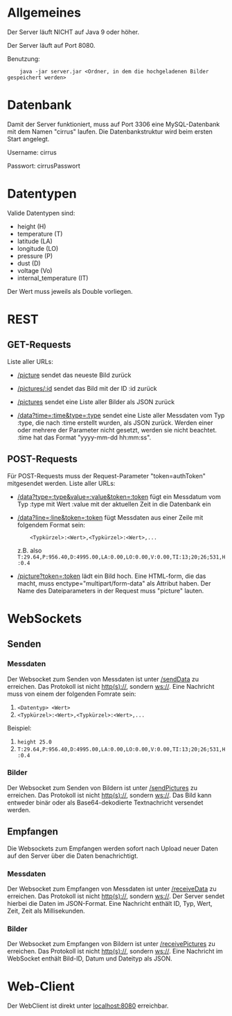 # Allgemeines

Der Server läuft NICHT auf Java 9 oder höher.

Der Server läuft auf Port 8080.

Benutzung:

``` 
    java -jar server.jar <Ordner, in dem die hochgeladenen Bilder gespeichert werden>
```

# Datenbank

Damit der Server funktioniert, muss auf Port 3306 eine MySQL-Datenbank
mit dem Namen "cirrus" laufen.
Die Datenbankstruktur wird beim ersten Start angelegt.

Username: cirrus

Passwort: cirrusPasswort

# Datentypen
Valide Datentypen sind: 
  - height (H)
  - temperature (T)
  - latitude (LA)
  - longitude (LO)
  - pressure (P)
  - dust (D)
  - voltage (Vo)
  - internal_temperature (IT)

Der Wert muss jeweils als Double vorliegen.

# REST

## GET-Requests

Liste aller URLs:

  - [/picture](http://localhost:8080/picture) sendet das neueste Bild zurück

  - [/pictures/:id](http://localhost:8080/pictures/:id) sendet das Bild mit der ID :id zurück

  - [/pictures](http://localhost:8080/pictures) sendet eine Liste aller Bilder als JSON
    zurück

  - [/data?time=:time\&type=:type](http://localhost:8080/data?time=:time&type=:type) sendet
    eine Liste aller Messdaten vom Typ :type, die nach :time erstellt
    wurden, als JSON zurück. Werden einer oder mehrere der Parameter
    nicht gesetzt, werden sie nicht beachtet. :time hat das Format
    "yyyy-mm-dd hh:mm:ss".

## POST-Requests

Für POST-Requests muss der Request-Parameter "token=authToken" mitgesendet werden. Liste aller URLs:

  - [/data?type=:type\&value=:value\&token=:token](http://localhost:8080/data?type=:type&value=:value&token=:token) fügt
    ein Messdatum vom Typ :type mit Wert :value mit der aktuellen Zeit
    in die Datenbank ein

  - [/data?line=:line\&token=:token](http://localhost:8080/data?line=:line\&token=:token) fügt Messdaten aus einer Zeile mit 
    folgendem Format sein: 
    ```
        <Typkürzel>:<Wert>,<Typkürzel>:<Wert>,...
    ```
    z.B. also `T:29.64,P:956.40,D:4995.00,LA:0.00,LO:0.00,V:0.00,TI:13;20;26;531,H:0.4`

  - [/picture?token=:token](http://localhost:8080/picture\&token=:token) lädt ein Bild hoch. Eine HTML-form, die das
    macht, muss enctype="multipart/form-data" als Attribut haben. Der
    Name des Dateiparameters in der Request muss "picture" lauten.

# WebSockets

## Senden

### Messdaten

Der Websocket zum Senden von Messdaten ist unter
[/sendData](ws://localhost:8080/sendData) zu erreichen. Das Protokoll ist nicht
[http(s)://](http\(s\)://), sondern <ws://>. Eine Nachricht muss von einem der folgenden Fomrate sein:

1. `<Datentyp> <Wert>`
2. `<Typkürzel>:<Wert>,<Typkürzel>:<Wert>,...`

Beispiel:

1. `height 25.0`
2. `T:29.64,P:956.40,D:4995.00,LA:0.00,LO:0.00,V:0.00,TI:13;20;26;531,H:0.4`
### Bilder

Der Websocket zum Senden von Bildern ist unter
[/sendPictures](ws://localhost:8080/sendPictures) zu erreichen. Das Protokoll ist nicht
[http(s)://](http\(s\)://), sondern <ws://>. Das Bild kann entweder binär oder als Base64-dekodierte Textnachricht versendet werden.

## Empfangen

Die Websockets zum Empfangen werden sofort nach Upload neuer Daten auf
den Server über die Daten benachrichtigt.

### Messdaten

Der Websocket zum Empfangen von Messdaten ist unter
[/receiveData](ws://localhost:8080/receiveData) zu erreichen. Das Protokoll ist nicht
[http(s)://](http\(s\)://), sondern <ws://>. Der Server sendet hierbei die Daten im JSON-Format. Eine Nachricht enthält ID, Typ, Wert, Zeit, Zeit als Millisekunden.

### Bilder

Der Websocket zum Empfangen von Bildern ist unter
[/receivePictures](ws://localhost:8080/receivePictures) zu
erreichen. Das Protokoll ist nicht [http(s)://](http\(s\)://), sondern <ws://>. Eine Nachricht im WebSocket enthält Bild-ID, Datum und Dateityp als JSON.

# Web-Client
Der WebClient ist direkt unter [localhost:8080](http://localhost:8080) erreichbar.
